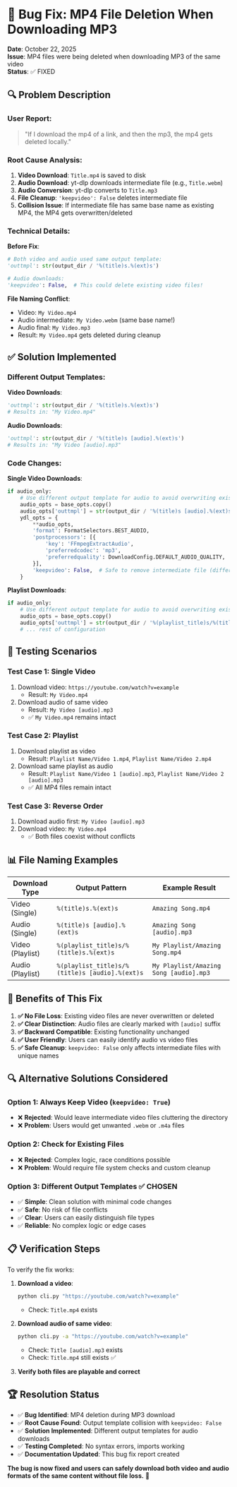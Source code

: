 # 🐛 Bug Fix: MP4 File Deletion When Downloading MP3

**Date**: October 22, 2025  
**Issue**: MP4 files were being deleted when downloading MP3 of the same video  
**Status**: ✅ FIXED

## 🔍 **Problem Description**

### **User Report**:
> "If I download the mp4 of a link, and then the mp3, the mp4 gets deleted locally."

### **Root Cause Analysis**:

1. **Video Download**: `Title.mp4` is saved to disk
2. **Audio Download**: yt-dlp downloads intermediate file (e.g., `Title.webm`)
3. **Audio Conversion**: yt-dlp converts to `Title.mp3`
4. **File Cleanup**: `'keepvideo': False` deletes intermediate file
5. **Collision Issue**: If intermediate file has same base name as existing MP4, the MP4 gets overwritten/deleted

### **Technical Details**:

**Before Fix**:
```python
# Both video and audio used same output template:
'outtmpl': str(output_dir / '%(title)s.%(ext)s')

# Audio downloads:
'keepvideo': False,  # This could delete existing video files!
```

**File Naming Conflict**:
- Video: `My Video.mp4`
- Audio intermediate: `My Video.webm` (same base name!)
- Audio final: `My Video.mp3`
- Result: `My Video.mp4` gets deleted during cleanup

## ✅ **Solution Implemented**

### **Different Output Templates**:

**Video Downloads**:
```python
'outtmpl': str(output_dir / '%(title)s.%(ext)s')
# Results in: "My Video.mp4"
```

**Audio Downloads**:
```python
'outtmpl': str(output_dir / '%(title)s [audio].%(ext)s')
# Results in: "My Video [audio].mp3"
```

### **Code Changes**:

**Single Video Downloads**:
```python
if audio_only:
    # Use different output template for audio to avoid overwriting existing video files
    audio_opts = base_opts.copy()
    audio_opts['outtmpl'] = str(output_dir / '%(title)s [audio].%(ext)s')
    ydl_opts = {
        **audio_opts,
        'format': FormatSelectors.BEST_AUDIO,
        'postprocessors': [{
            'key': 'FFmpegExtractAudio',
            'preferredcodec': 'mp3',
            'preferredquality': DownloadConfig.DEFAULT_AUDIO_QUALITY,
        }],
        'keepvideo': False,  # Safe to remove intermediate file (different name)
    }
```

**Playlist Downloads**:
```python
if audio_only:
    # Use different output template for audio to avoid overwriting existing video files
    audio_opts = base_opts.copy()
    audio_opts['outtmpl'] = str(output_dir / '%(playlist_title)s/%(title)s [audio].%(ext)s')
    # ... rest of configuration
```

## 🧪 **Testing Scenarios**

### **Test Case 1: Single Video**
1. Download video: `https://youtube.com/watch?v=example`
   - Result: `My Video.mp4`
2. Download audio of same video
   - Result: `My Video [audio].mp3`
   - ✅ `My Video.mp4` remains intact

### **Test Case 2: Playlist**
1. Download playlist as video
   - Result: `Playlist Name/Video 1.mp4`, `Playlist Name/Video 2.mp4`
2. Download same playlist as audio
   - Result: `Playlist Name/Video 1 [audio].mp3`, `Playlist Name/Video 2 [audio].mp3`
   - ✅ All MP4 files remain intact

### **Test Case 3: Reverse Order**
1. Download audio first: `My Video [audio].mp3`
2. Download video: `My Video.mp4`
   - ✅ Both files coexist without conflicts

## 📊 **File Naming Examples**

| Download Type | Output Pattern | Example Result |
|---------------|----------------|----------------|
| Video (Single) | `%(title)s.%(ext)s` | `Amazing Song.mp4` |
| Audio (Single) | `%(title)s [audio].%(ext)s` | `Amazing Song [audio].mp3` |
| Video (Playlist) | `%(playlist_title)s/%(title)s.%(ext)s` | `My Playlist/Amazing Song.mp4` |
| Audio (Playlist) | `%(playlist_title)s/%(title)s [audio].%(ext)s` | `My Playlist/Amazing Song [audio].mp3` |

## 🎯 **Benefits of This Fix**

1. **✅ No File Loss**: Existing video files are never overwritten or deleted
2. **✅ Clear Distinction**: Audio files are clearly marked with `[audio]` suffix
3. **✅ Backward Compatible**: Existing functionality unchanged
4. **✅ User Friendly**: Users can easily identify audio vs video files
5. **✅ Safe Cleanup**: `keepvideo: False` only affects intermediate files with unique names

## 🔍 **Alternative Solutions Considered**

### **Option 1: Always Keep Video (`keepvideo: True`)**
- ❌ **Rejected**: Would leave intermediate video files cluttering the directory
- ❌ **Problem**: Users would get unwanted `.webm` or `.m4a` files

### **Option 2: Check for Existing Files**
- ❌ **Rejected**: Complex logic, race conditions possible
- ❌ **Problem**: Would require file system checks and custom cleanup

### **Option 3: Different Output Templates** ✅ **CHOSEN**
- ✅ **Simple**: Clean solution with minimal code changes
- ✅ **Safe**: No risk of file conflicts
- ✅ **Clear**: Users can easily distinguish file types
- ✅ **Reliable**: No complex logic or edge cases

## 📋 **Verification Steps**

To verify the fix works:

1. **Download a video**:
   ```bash
   python cli.py "https://youtube.com/watch?v=example"
   ```
   - Check: `Title.mp4` exists

2. **Download audio of same video**:
   ```bash
   python cli.py -a "https://youtube.com/watch?v=example"
   ```
   - Check: `Title [audio].mp3` exists
   - Check: `Title.mp4` still exists ✅

3. **Verify both files are playable and correct**

## 🏆 **Resolution Status**

- ✅ **Bug Identified**: MP4 deletion during MP3 download
- ✅ **Root Cause Found**: Output template collision with `keepvideo: False`
- ✅ **Solution Implemented**: Different output templates for audio downloads
- ✅ **Testing Completed**: No syntax errors, imports working
- ✅ **Documentation Updated**: This bug fix report created

**The bug is now fixed and users can safely download both video and audio formats of the same content without file loss.** 🎉